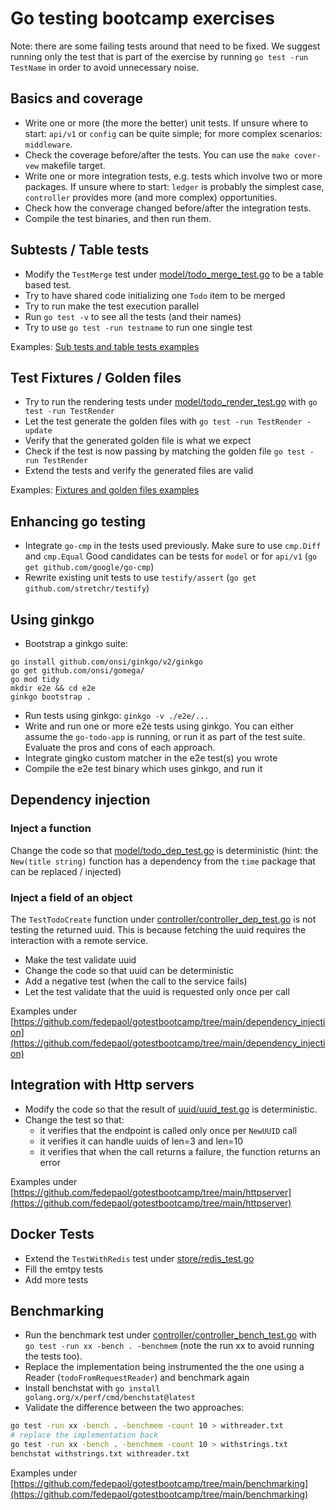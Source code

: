 # Go testing bootcamp exercises

Note: there are some failing tests around that need to be fixed. We suggest running only the test that is
part of the exercise by running `go test -run TestName` in order to avoid unnecessary noise.

## Basics and coverage

- Write one or more (the more the better) unit tests. If unsure where to start: `api/v1` or `config` can be quite simple;
  for more complex scenarios: `middleware`.
- Check the coverage before/after the tests. You can use the `make cover-vew` makefile target.
- Write one or more integration tests, e.g. tests which involve two or more packages. If unsure where to start: `ledger`
  is probably the simplest case, `controller` provides more (and more complex) opportunities.
- Check how the converage changed before/after the integration tests.
- Compile the test binaries, and then run them.


## Subtests / Table tests

- Modify the `TestMerge` test under [model/todo_merge_test.go](model/todo_merge_test.go) to be a table based
test. 
- Try to have shared code initializing one `Todo` item to be merged
- Try to run make the test execution parallel
- Run `go test -v` to see all the tests (and their names)
- Try to use `go test -run testname` to run one single test

Examples: [Sub tests and table tests examples](https://github.com/fedepaol/gotestbootcamp/tree/main/subteststabletests)


## Test Fixtures / Golden files

- Try to run the rendering tests under [model/todo_render_test.go](model/todo_render_test.go) with `go test -run TestRender`
- Let the test generate the golden files with `go test -run TestRender -update`
- Verify that the generated golden file is what we expect
- Check if the test is now passing by matching the golden file `go test -run TestRender`
- Extend the tests and verify the generated files are valid

Examples: [Fixtures and golden files examples](https://github.com/fedepaol/gotestbootcamp/tree/main/fixturesandgoldenfiles)

## Enhancing go testing

- Integrate `go-cmp` in the tests used previously. Make sure to use `cmp.Diff` and `cmp.Equal` Good candidates can be tests for `model` or for `api/v1` (`go get github.com/google/go-cmp`)
- Rewrite existing unit tests to use `testify/assert` (`go get github.com/stretchr/testify`)

## Using ginkgo

- Bootstrap a ginkgo suite:
```
go install github.com/onsi/ginkgo/v2/ginkgo
go get github.com/onsi/gomega/
go mod tidy
mkdir e2e && cd e2e
ginkgo bootstrap .
```
- Run tests using ginkgo: `ginkgo -v ./e2e/...`
- Write and run one or more e2e tests using ginkgo. You can either assume the `go-todo-app` is running, or run it as part of the test suite. Evaluate the pros and cons of each approach.
- Integrate gingko custom matcher in the e2e test(s) you wrote
- Compile the e2e test binary which uses ginkgo, and run it

## Dependency injection

### Inject a function

Change the code so that [model/todo_dep_test.go](model/todo_dep_test.go) is deterministic (hint: the `New(title string)` function has a dependency from the `time` package that can be replaced / injected)

### Inject a field of an object

The `TestTodoCreate` function under [controller/controller_dep_test.go](controller/controller_dep_test.go) is not testing the returned uuid. This is because fetching the uuid requires the interaction with a remote service.

- Make the test validate uuid
- Change the code so that uuid can be deterministic
- Add a negative test (when the call to the service fails)
- Let the test validate that the uuid is requested only once per call

Examples under [https://github.com/fedepaol/gotestbootcamp/tree/main/dependency_injection](https://github.com/fedepaol/gotestbootcamp/tree/main/dependency_injection)

## Integration with Http servers

- Modify the code so that the result of [uuid/uuid_test.go](uuid/uuid_test.go) is deterministic.
- Change the test so that:
    - it verifies that the endpoint is called only once per `NewUUID` call
    - it verifies it can handle uuids of len=3 and len=10
    - it verifies that when the call returns a failure, the function returns an error

Examples under [https://github.com/fedepaol/gotestbootcamp/tree/main/httpserver](https://github.com/fedepaol/gotestbootcamp/tree/main/httpserver)

## Docker Tests

- Extend the `TestWithRedis` test under [store/redis_test.go](store/redis_test.go)
- Fill the emtpy tests
- Add more tests 

## Benchmarking

- Run the benchmark test under [controller/controller_bench_test.go](controller/controller_bench_test.go) with `go test -run xx -bench . -benchmem` (note the run xx to avoid running the tests too).
- Replace the implementation being instrumented the the one using a Reader (`todoFromRequestReader`) and benchmark again
- Install benchstat with `go install golang.org/x/perf/cmd/benchstat@latest`
- Validate the difference between the two approaches:

```bash
go test -run xx -bench . -benchmem -count 10 > withreader.txt
# replace the implementation back
go test -run xx -bench . -benchmem -count 10 > withstrings.txt
benchstat withstrings.txt withreader.txt
```

Examples under [https://github.com/fedepaol/gotestbootcamp/tree/main/benchmarking](https://github.com/fedepaol/gotestbootcamp/tree/main/benchmarking)